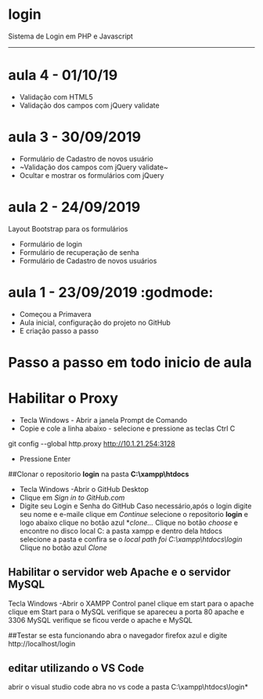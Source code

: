 # login
Sistema de Login em PHP e Javascript

---

# aula 4 - 01/10/19
- Validação com HTML5
- Validação dos campos com jQuery validate

# aula 3 - 30/09/2019
- Formulário de Cadastro de novos usuário
- ~Validação dos campos com jQuery validate~
- Ocultar e mostrar os formulários com jQuery


# aula 2 - 24/09/2019
Layout Bootstrap para os formulários
- Formulário de login
- Formulário de recuperação de senha
- Formulário de Cadastro de novos usuários


# aula 1 - 23/09/2019 :godmode:
  - Começou a Primavera
  - Aula inicial, configuração do projeto no GitHub 
  - E criação passo a passo


# Passo a passo em todo inicio de aula

# Habilitar o Proxy
- Tecla Windows - Abrir a janela Prompt de Comando
- Copie e cole a linha abaixo - selecione e pressione as teclas Ctrl C

git config --global http.proxy http://10.1.21.254:3128

- Pressione Enter

##Clonar o repositorio **login** na pasta **C:\xampp\htdocs**
- Tecla Windows -Abrir o GitHub Desktop
- Clique em *Sign in to GitHub.com*
- Digite seu Login e Senha do GitHub
Caso necessário,após o login digite seu nome e e-maile clique em *Continue*
selecione o repositorio **login** e logo abaixo clique no botão azul **clone...*
Clique no botão *choose* e encontre no disco local C: a pasta xampp e dentro dela htdocs
selecione a pasta e confira se o *local path foi C:\xampp\htdocs\login*
Clique no botão azul *Clone*

## Habilitar o servidor web **Apache** e o servidor **MySQL**
Tecla Windows -Abrir o XAMPP Control panel
clique em start para o apache
clique em Start para o MySQL
verifique se apareceu a porta 80 apache e 3306 MySQL
verifique se ficou verde o apache e MySQL

##Testar se esta funcionando
abra o navegador firefox azul e digite http://localhost/login

## editar utilizando o VS Code
abrir o visual studio code
abra no vs code a pasta C:\xampp\htdocs\login*
